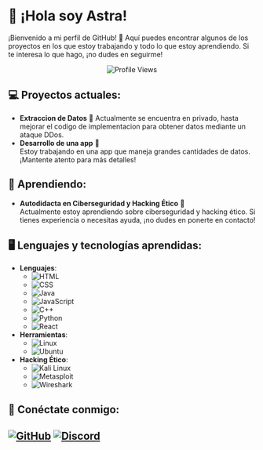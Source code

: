 # 👋 ¡Hola soy **Astra**! 

¡Bienvenido a mi perfil de GitHub! 🚀 Aquí puedes encontrar algunos de los proyectos en los que estoy trabajando y todo lo que estoy aprendiendo. Si te interesa lo que hago, ¡no dudes en seguirme!

<div align="center">
  <img src="https://count.getloli.com/get/@FBIK." alt="Profile Views"/>
</div>

## 💻 Proyectos actuales:
- **Extraccion de Datos** 🦇
  Actualmente se encuentra en privado, hasta mejorar el codigo de implementacion para obtener datos mediante un ataque DDos.
- **Desarrollo de una app** 📱  
  Estoy trabajando en una app que maneja grandes cantidades de datos. ¡Mantente atento para más detalles!

## 🧠 Aprendiendo:
- **Autodidacta en Ciberseguridad y Hacking Ético** 🔐  
  Actualmente estoy aprendiendo sobre ciberseguridad y hacking ético. Si tienes experiencia o necesitas ayuda, ¡no dudes en ponerte en contacto!

## 🖥️ Lenguajes y tecnologías aprendidas:
- **Lenguajes**:
  - ![HTML](https://img.shields.io/badge/HTML-%23E34F26?style=flat-square&logo=html5&logoColor=white)
  - ![CSS](https://img.shields.io/badge/CSS-%231572B6?style=flat-square&logo=css3&logoColor=white)
  - ![Java](https://img.shields.io/badge/Java-%23F7DF1E?style=flat-square&logo=java&logoColor=white)
  - ![JavaScript](https://img.shields.io/badge/JavaScript-%23F7DF1E?style=flat-square&logo=javascript&logoColor=white)
  - ![C++](https://img.shields.io/badge/C++-%2300599C?style=flat-square&logo=cplusplus&logoColor=white)
  - ![Python](https://img.shields.io/badge/Python-%2337769E?style=flat-square&logo=python&logoColor=white)
  - ![React](https://img.shields.io/badge/React-%23282C34?style=flat-square&logo=react&logoColor=61DAFB)
- **Herramientas**:
  - ![Linux](https://img.shields.io/badge/Linux-%23FCC624?style=flat-square&logo=linux&logoColor=black)
  - ![Ubuntu](https://img.shields.io/badge/Ubuntu-%23E95420?style=flat-square&logo=ubuntu&logoColor=white)
- **Hacking Ético**:  
  - ![Kali Linux](https://img.shields.io/badge/Kali%20Linux-%23EE0000?style=flat-square&logo=kali&logoColor=white)
  - ![Metasploit](https://img.shields.io/badge/Metasploit-%234C1F24?style=flat-square&logo=metasploit&logoColor=white)
  - ![Wireshark](https://img.shields.io/badge/Wireshark-%238E3A3A?style=flat-square&logo=wireshark&logoColor=white)
## 🔗 Conéctate conmigo:
[![GitHub](https://img.shields.io/badge/GitHub-x3089%20-blue?style=flat-square&logo=github&logoColor=white)](https://github.com/x3089)
[![Discord](https://img.shields.io/badge/Discord-Astra%231234-blue?style=flat-square&logo=discord&logoColor=white)](https://discord.com/users/1344058511163916381)
--